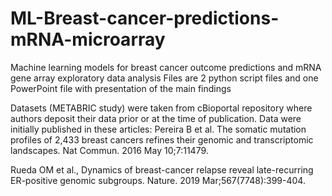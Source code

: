 # ML-Breast-cancer-predictions-mRNA-microarray
Machine learning models for breast cancer outcome predictions and mRNA gene array exploratory data analysis
Files are 2 python script files and one PowerPoint file with presentation of the main findings

Datasets (METABRIC study) were taken from cBioportal repository where authors deposit their data prior or at the time of publication. 
Data were initially published in these articles:
Pereira B et al. The somatic mutation profiles of 2,433 breast cancers refines their genomic and transcriptomic landscapes. Nat Commun. 2016 May 10;7:11479.

Rueda OM et al., Dynamics of breast-cancer relapse reveal late-recurring ER-positive genomic subgroups. Nature. 2019 Mar;567(7748):399-404. 
